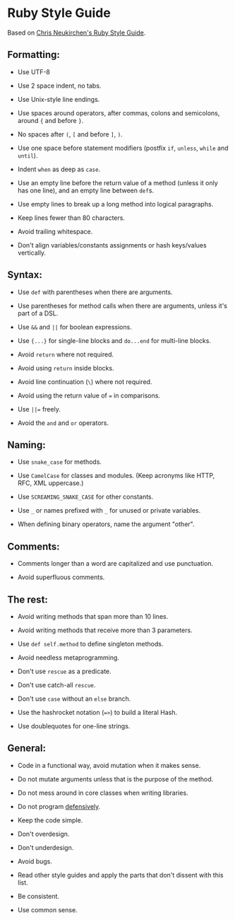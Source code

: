 # Ruby Style Guide

Based on [Chris Neukirchen's Ruby Style
Guide](http://github.com/chneukirchen/styleguide/).

## Formatting:

* Use UTF-8

* Use 2 space indent, no tabs.

* Use Unix-style line endings.

* Use spaces around operators, after commas, colons and semicolons,
  around `{` and before `}`.

* No spaces after `(`, `[` and before `]`, `)`.

* Use one space before statement modifiers (postfix
  `if`, `unless`, `while` and `until`).

* Indent `when` as deep as `case`.

* Use an empty line before the return value of a method (unless it
  only has one line), and an empty line between `def`s.

* Use empty lines to break up a long method into logical paragraphs.

* Keep lines fewer than 80 characters.

* Avoid trailing whitespace.

* Don't align variables/constants assignments or hash keys/values vertically.

## Syntax:

* Use `def` with parentheses when there are arguments.

* Use parentheses for method calls when there are arguments, unless it's part of
  a DSL.

* Use `&&` and `||` for boolean expressions.

* Use `{...}` for single-line blocks and `do...end` for multi-line blocks.

* Avoid `return` where not required.

* Avoid using `return` inside blocks.

* Avoid line continuation (`\`) where not required.

* Avoid using the return value of `=` in comparisons.

* Use `||=` freely.

* Avoid the `and` and `or` operators.

## Naming:

* Use `snake_case` for methods.

* Use `CamelCase` for classes and modules. (Keep acronyms like HTTP,
  RFC, XML uppercase.)

* Use `SCREAMING_SNAKE_CASE` for other constants.

* Use `_` or names prefixed with `_` for unused or private variables.

* When defining binary operators, name the argument "other".


## Comments:

* Comments longer than a word are capitalized and use punctuation.

* Avoid superfluous comments.


## The rest:

* Avoid writing methods that span more than 10 lines.

* Avoid writing methods that receive more than 3 parameters.

* Use `def self.method` to define singleton methods.

* Avoid needless metaprogramming.

* Don't use `rescue` as a predicate.

* Don't use catch-all `rescue`.

* Don't use `case` without an `else` branch.

* Use the hashrocket notation (`=>`) to build a literal Hash.

* Use doublequotes for one-line strings.

## General:

* Code in a functional way, avoid mutation when it makes sense.

* Do not mutate arguments unless that is the purpose of the method.

* Do not mess around in core classes when writing libraries.

* Do not program [defensively](http://www.erlang.se/doc/programming_rules.shtml#HDR11).

* Keep the code simple.

* Don't overdesign.

* Don't underdesign.

* Avoid bugs.

* Read other style guides and apply the parts that don't dissent with
  this list.

* Be consistent.

* Use common sense.
